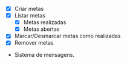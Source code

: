 -[x] Criar metas
-[x] Listar metas
    -[x] Metas realizadas
    -[x] Metas abertas
-[x] Marcar/Desmarcar metas como realizadas
-[x] Remover metas
- Sistema de mensagens.
